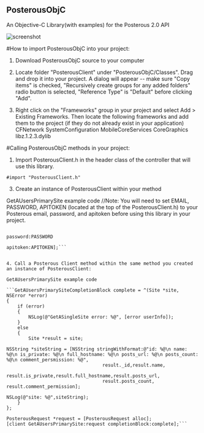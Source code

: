 ## PosterousObjC ##
An Objective-C Library(with examples) for the Posterous 2.0 API

<img src="https://github.com/joshgrenon/PosterousObjC/raw/master/screenshot.png" alt="screenshot" />

#How to import PosterousObjC into your project:

1. Download PosterousObjC source to your computer

2. Locate folder "PosterousClient" under "PosterousObjC/Classes". Drag and drop it into your project. A dialog will appear -- make sure "Copy items" is checked, "Recursively create groups for any added folders" radio button is selected, "Reference Type" is "Default" before clicking "Add".

3. Right click on the "Frameworks" group in your project and select Add > Existing Frameworks. Then locate the following frameworks and add them to the project (if they do not already exist in your application)
CFNetwork
SystemConfiguration
MobileCoreServices
CoreGraphics
libz.1.2.3.dylib


#Calling PosterousObjC methods in your project:

1. Import PosterousClient.h in the header class of the controller that will use this library.

```#import "PosterousClient.h"```

3. Create an instance of PosterousClient within your method

GetAUsersPrimarySite example code
//Note: You will need to set EMAIL, PASSWORD, APITOKEN (located at the top of the PosterousClient.h) to your Posterous email, password, and apitoken before using this library in your project.

```PosterousClient *client = [[PosterousClient alloc] initWithCredentials:EMAIL
																  password:PASSWORD
																  apitoken:APITOKEN];```
	
    
4. Call a Posterous Client method within the same method you created an instance of PosterousClient:

GetAUsersPrimarySite example code

```GetAUsersPrimarySiteCompletionBlock complete = ^(Site *site, NSError *error)
{
    if (error) 
    {
        NSLog(@"GetASingleSite error: %@", [error userInfo]);
    } 
    else
    {    
        Site *result = site;
        
NSString *siteString = [NSString stringWithFormat:@"id: %@\n name: %@\n is_private: %@\n full_hostname: %@\n posts_url: %@\n posts_count: %@\n comment_persmission: %@",
                                   result._id,result.name,
                                   result.is_private,result.full_hostname,result.posts_url,
                                   result.posts_count, result.comment_permission];
        
NSLog(@"site: %@",siteString);
    }
};

PosterousRequest *request = [PosterousRequest alloc];
[client GetAUsersPrimarySite:request completionBlock:complete];```